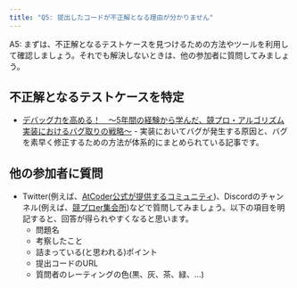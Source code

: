 ```yaml
---
title: "Q5: 提出したコードが不正解となる理由が分かりません"
---
```


A5: まずは、不正解となるテストケースを見つけるための方法やツールを利用して確認しましょう。それでも解決しないときは、他の参加者に質問してみましょう。

## 不正解となるテストケースを特定

- [デバッグ力を高める！　～5年間の経験から学んだ、競プロ・アルゴリズム実装におけるバグ取りの戦略～](https://qiita.com/e869120/items/8be6521e72025d7b2a13) - 実装においてバグが発生する原因と、バグを素早く修正するための方法が体系的にまとめられている記事です。

## 他の参加者に質問

- Twitter(例えば、[AtCoder公式が提供するコミュニティ](https://twitter.com/atcoder/status/1502641775609249793))、Discordのチャンネル(例えば、[競プロer集会所](http://discord.gg/2xCjYvK))などで質問してみましょう。以下の項目を明記すると、回答が得られやすくなると思います。
    - 問題名
    - 考察したこと
    - 詰まっている(と思われる)ポイント
    - 提出コードのURL
    - 質問者のレーティングの色(黒、灰、茶、緑、…)
